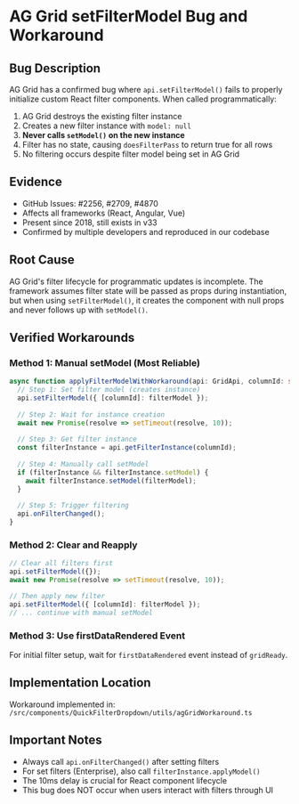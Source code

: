 # AG Grid setFilterModel Bug and Workaround

## Bug Description
AG Grid has a confirmed bug where `api.setFilterModel()` fails to properly initialize custom React filter components. When called programmatically:

1. AG Grid destroys the existing filter instance
2. Creates a new filter instance with `model: null`
3. **Never calls `setModel()` on the new instance**
4. Filter has no state, causing `doesFilterPass` to return true for all rows
5. No filtering occurs despite filter model being set in AG Grid

## Evidence
- GitHub Issues: #2256, #2709, #4870
- Affects all frameworks (React, Angular, Vue)
- Present since 2018, still exists in v33
- Confirmed by multiple developers and reproduced in our codebase

## Root Cause
AG Grid's filter lifecycle for programmatic updates is incomplete. The framework assumes filter state will be passed as props during instantiation, but when using `setFilterModel()`, it creates the component with null props and never follows up with `setModel()`.

## Verified Workarounds

### Method 1: Manual setModel (Most Reliable)
```typescript
async function applyFilterModelWithWorkaround(api: GridApi, columnId: string, filterModel: any) {
  // Step 1: Set filter model (creates instance)
  api.setFilterModel({ [columnId]: filterModel });
  
  // Step 2: Wait for instance creation
  await new Promise(resolve => setTimeout(resolve, 10));
  
  // Step 3: Get filter instance
  const filterInstance = api.getFilterInstance(columnId);
  
  // Step 4: Manually call setModel
  if (filterInstance && filterInstance.setModel) {
    await filterInstance.setModel(filterModel);
  }
  
  // Step 5: Trigger filtering
  api.onFilterChanged();
}
```

### Method 2: Clear and Reapply
```typescript
// Clear all filters first
api.setFilterModel({});
await new Promise(resolve => setTimeout(resolve, 10));

// Then apply new filter
api.setFilterModel({ [columnId]: filterModel });
// ... continue with manual setModel
```

### Method 3: Use firstDataRendered Event
For initial filter setup, wait for `firstDataRendered` event instead of `gridReady`.

## Implementation Location
Workaround implemented in: `/src/components/QuickFilterDropdown/utils/agGridWorkaround.ts`

## Important Notes
- Always call `api.onFilterChanged()` after setting filters
- For set filters (Enterprise), also call `filterInstance.applyModel()`
- The 10ms delay is crucial for React component lifecycle
- This bug does NOT occur when users interact with filters through UI